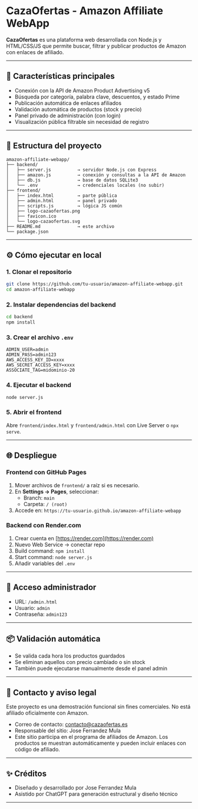 # CazaOfertas - Amazon Affiliate WebApp

**CazaOfertas** es una plataforma web desarrollada con Node.js y HTML/CSS/JS que permite buscar, filtrar y publicar productos de Amazon con enlaces de afiliado.

---

## 🚀 Características principales
- Conexión con la API de Amazon Product Advertising v5
- Búsqueda por categoría, palabra clave, descuentos, y estado Prime
- Publicación automática de enlaces afiliados
- Validación automática de productos (stock y precio)
- Panel privado de administración (con login)
- Visualización pública filtrable sin necesidad de registro

---

## 🧱 Estructura del proyecto
```
amazon-affiliate-webapp/
├── backend/
│   ├── server.js          → servidor Node.js con Express
│   ├── amazon.js          → conexión y consultas a la API de Amazon
│   ├── db.js              → base de datos SQLite3
│   └── .env               → credenciales locales (no subir)
├── frontend/
│   ├── index.html         → parte pública
│   ├── admin.html         → panel privado
│   ├── scripts.js         → lógica JS común
│   ├── logo-cazaofertas.png
│   ├── favicon.ico
│   └── logo-cazaofertas.svg
├── README.md              → este archivo
└── package.json
```

---

## ⚙️ Cómo ejecutar en local

### 1. Clonar el repositorio
```bash
git clone https://github.com/tu-usuario/amazon-affiliate-webapp.git
cd amazon-affiliate-webapp
```

### 2. Instalar dependencias del backend
```bash
cd backend
npm install
```

### 3. Crear el archivo `.env`
```
ADMIN_USER=admin
ADMIN_PASS=admin123
AWS_ACCESS_KEY_ID=xxxx
AWS_SECRET_ACCESS_KEY=xxxx
ASSOCIATE_TAG=midominio-20
```

### 4. Ejecutar el backend
```bash
node server.js
```

### 5. Abrir el frontend
Abre `frontend/index.html` y `frontend/admin.html` con Live Server o `npx serve`.

---

## 🌐 Despliegue

### Frontend con GitHub Pages
1. Mover archivos de `frontend/` a raíz si es necesario.
2. En **Settings → Pages**, seleccionar:
   - Branch: `main`
   - Carpeta: `/ (root)`
3. Accede en: `https://tu-usuario.github.io/amazon-affiliate-webapp`

### Backend con Render.com
1. Crear cuenta en [https://render.com](https://render.com)
2. Nuevo Web Service → conectar repo
3. Build command: `npm install`
4. Start command: `node server.js`
5. Añadir variables del `.env`

---

## 🔐 Acceso administrador
- URL: `/admin.html`
- Usuario: `admin`
- Contraseña: `admin123`

---

## 📦 Validación automática
- Se valida cada hora los productos guardados
- Se eliminan aquellos con precio cambiado o sin stock
- También puede ejecutarse manualmente desde el panel admin

---

## 📩 Contacto y aviso legal

Este proyecto es una demostración funcional sin fines comerciales. No está afiliado oficialmente con Amazon.

- Correo de contacto: contacto@cazaofertas.es
- Responsable del sitio: Jose Ferrandez Mula
- Este sitio participa en el programa de afiliados de Amazon. Los productos se muestran automáticamente y pueden incluir enlaces con código de afiliado.

---

## ✨ Créditos
- Diseñado y desarrollado por Jose Ferrandez Mula
- Asistido por ChatGPT para generación estructural y diseño técnico

---